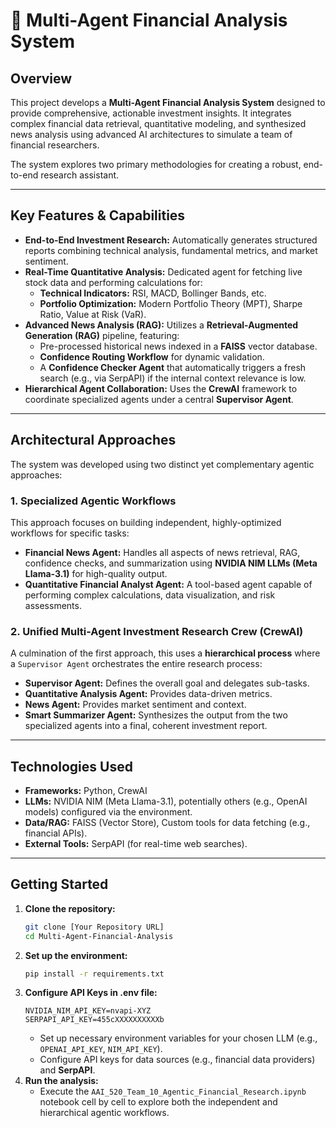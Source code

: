 # 🤖 Multi-Agent Financial Analysis System

## Overview

This project develops a **Multi-Agent Financial Analysis System** designed to provide comprehensive, actionable investment insights. It integrates complex financial data retrieval, quantitative modeling, and synthesized news analysis using advanced AI architectures to simulate a team of financial researchers.

The system explores two primary methodologies for creating a robust, end-to-end research assistant.

---

## Key Features & Capabilities

* **End-to-End Investment Research:** Automatically generates structured reports combining technical analysis, fundamental metrics, and market sentiment.
* **Real-Time Quantitative Analysis:** Dedicated agent for fetching live stock data and performing calculations for:
    * **Technical Indicators:** RSI, MACD, Bollinger Bands, etc.
    * **Portfolio Optimization:** Modern Portfolio Theory (MPT), Sharpe Ratio, Value at Risk (VaR).
* **Advanced News Analysis (RAG):** Utilizes a **Retrieval-Augmented Generation (RAG)** pipeline, featuring:
    * Pre-processed historical news indexed in a **FAISS** vector database.
    * **Confidence Routing Workflow** for dynamic validation.
    * A **Confidence Checker Agent** that automatically triggers a fresh search (e.g., via SerpAPI) if the internal context relevance is low.
* **Hierarchical Agent Collaboration:** Uses the **CrewAI** framework to coordinate specialized agents under a central **Supervisor Agent**.

---

## Architectural Approaches

The system was developed using two distinct yet complementary agentic approaches:

### 1. Specialized Agentic Workflows
This approach focuses on building independent, highly-optimized workflows for specific tasks:
* **Financial News Agent:** Handles all aspects of news retrieval, RAG, confidence checks, and summarization using **NVIDIA NIM LLMs (Meta Llama-3.1)** for high-quality output.
* **Quantitative Financial Analyst Agent:** A tool-based agent capable of performing complex calculations, data visualization, and risk assessments.

### 2. Unified Multi-Agent Investment Research Crew (CrewAI)
A culmination of the first approach, this uses a **hierarchical process** where a `Supervisor Agent` orchestrates the entire research process:
* **Supervisor Agent:** Defines the overall goal and delegates sub-tasks.
* **Quantitative Analysis Agent:** Provides data-driven metrics.
* **News Agent:** Provides market sentiment and context.
* **Smart Summarizer Agent:** Synthesizes the output from the two specialized agents into a final, coherent investment report.

---

## Technologies Used

* **Frameworks:** Python, CrewAI
* **LLMs:** NVIDIA NIM (Meta Llama-3.1), potentially others (e.g., OpenAI models) configured via the environment.
* **Data/RAG:** FAISS (Vector Store), Custom tools for data fetching (e.g., financial APIs).
* **External Tools:** SerpAPI (for real-time web searches).

---

## Getting Started

1.  **Clone the repository:**
    ```bash
    git clone [Your Repository URL]
    cd Multi-Agent-Financial-Analysis
    ```
2.  **Set up the environment:**
    ```bash
    pip install -r requirements.txt
    ```
3.  **Configure API Keys in .env file:**
    ```
    NVIDIA_NIM_API_KEY=nvapi-XYZ
    SERPAPI_API_KEY=455cXXXXXXXXXXb
    ```
    * Set up necessary environment variables for your chosen LLM (e.g., `OPENAI_API_KEY`, `NIM_API_KEY`).
    * Configure API keys for data sources (e.g., financial data providers) and **SerpAPI**.
4.  **Run the analysis:**
    * Execute the `AAI_520_Team_10_Agentic_Financial_Research.ipynb` notebook cell by cell to explore both the independent and hierarchical agentic workflows.